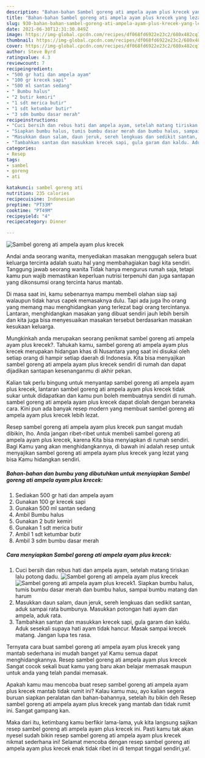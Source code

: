 ```yaml
---
description: "Bahan-bahan Sambel goreng ati ampela ayam plus krecek yang lezat dan Mudah Dibuat"
title: "Bahan-bahan Sambel goreng ati ampela ayam plus krecek yang lezat dan Mudah Dibuat"
slug: 930-bahan-bahan-sambel-goreng-ati-ampela-ayam-plus-krecek-yang-lezat-dan-mudah-dibuat
date: 2021-06-30T12:31:30.849Z
image: https://img-global.cpcdn.com/recipes/df068fd6922e23c2/680x482cq70/sambel-goreng-ati-ampela-ayam-plus-krecek-foto-resep-utama.jpg
thumbnail: https://img-global.cpcdn.com/recipes/df068fd6922e23c2/680x482cq70/sambel-goreng-ati-ampela-ayam-plus-krecek-foto-resep-utama.jpg
cover: https://img-global.cpcdn.com/recipes/df068fd6922e23c2/680x482cq70/sambel-goreng-ati-ampela-ayam-plus-krecek-foto-resep-utama.jpg
author: Steve Byrd
ratingvalue: 4.3
reviewcount: 7
recipeingredient:
- "500 gr hati dan ampela ayam"
- "100 gr krecek sapi"
- "500 ml santan sedang"
- " Bumbu halus"
- "2 butir kemiri"
- "1 sdt merica butir"
- "1 sdt ketumbar butir"
- "3 sdm bumbu dasar merah"
recipeinstructions:
- "Cuci bersih dan rebus hati dan ampela ayam, setelah matang tiriskan lalu potong dadu."
- "Siapkan bumbu halus, tumis bumbu dasar merah dan bumbu halus, sampai bumbu matang dan harum"
- "Masukkan daun salam, daun jeruk, sereh lengkuas dan sedikit santan, aduk sampai rata bumbunya. Masukkan potongan hati ayam dan ampela, aduk rata."
- "Tambahkan santan dan masukkan krecek sapi, gula garam dan kaldu. Aduk sesekali supaya hati ayam tidak hancur. Masak sampai krecek matang. Jangan lupa tes rasa."
categories:
- Resep
tags:
- sambel
- goreng
- ati

katakunci: sambel goreng ati 
nutrition: 235 calories
recipecuisine: Indonesian
preptime: "PT33M"
cooktime: "PT49M"
recipeyield: "4"
recipecategory: Dinner

---
```



![Sambel goreng ati ampela ayam plus krecek](https://img-global.cpcdn.com/recipes/df068fd6922e23c2/680x482cq70/sambel-goreng-ati-ampela-ayam-plus-krecek-foto-resep-utama.jpg)

Andai anda seorang wanita, menyediakan masakan menggugah selera buat keluarga tercinta adalah suatu hal yang membahagiakan bagi kita sendiri. Tanggung jawab seorang  wanita Tidak hanya mengurus rumah saja, tetapi kamu pun wajib memastikan keperluan nutrisi terpenuhi dan juga santapan yang dikonsumsi orang tercinta harus mantab.

Di masa  saat ini, kamu sebenarnya mampu membeli olahan siap saji walaupun tidak harus capek memasaknya dulu. Tapi ada juga lho orang yang memang mau menghidangkan yang terlezat bagi orang tercintanya. Lantaran, menghidangkan masakan yang dibuat sendiri jauh lebih bersih dan kita juga bisa menyesuaikan masakan tersebut berdasarkan masakan kesukaan keluarga. 



Mungkinkah anda merupakan seorang penikmat sambel goreng ati ampela ayam plus krecek?. Tahukah kamu, sambel goreng ati ampela ayam plus krecek merupakan hidangan khas di Nusantara yang saat ini disukai oleh setiap orang di hampir setiap daerah di Indonesia. Kita bisa menyajikan sambel goreng ati ampela ayam plus krecek sendiri di rumah dan dapat dijadikan santapan kesenanganmu di akhir pekan.

Kalian tak perlu bingung untuk menyantap sambel goreng ati ampela ayam plus krecek, lantaran sambel goreng ati ampela ayam plus krecek tidak sukar untuk didapatkan dan kamu pun boleh membuatnya sendiri di rumah. sambel goreng ati ampela ayam plus krecek dapat diolah dengan beraneka cara. Kini pun ada banyak resep modern yang membuat sambel goreng ati ampela ayam plus krecek lebih lezat.

Resep sambel goreng ati ampela ayam plus krecek pun sangat mudah dibikin, lho. Anda jangan ribet-ribet untuk membeli sambel goreng ati ampela ayam plus krecek, karena Kita bisa menyiapkan di rumah sendiri. Bagi Kamu yang akan menghidangkannya, di bawah ini adalah resep untuk menyajikan sambel goreng ati ampela ayam plus krecek yang lezat yang bisa Kamu hidangkan sendiri.

<!--inarticleads1-->

##### Bahan-bahan dan bumbu yang dibutuhkan untuk menyiapkan Sambel goreng ati ampela ayam plus krecek:

1. Sediakan 500 gr hati dan ampela ayam
1. Gunakan 100 gr krecek sapi
1. Gunakan 500 ml santan sedang
1. Ambil  Bumbu halus
1. Gunakan 2 butir kemiri
1. Gunakan 1 sdt merica butir
1. Ambil 1 sdt ketumbar butir
1. Ambil 3 sdm bumbu dasar merah




<!--inarticleads2-->

##### Cara menyiapkan Sambel goreng ati ampela ayam plus krecek:

1. Cuci bersih dan rebus hati dan ampela ayam, setelah matang tiriskan lalu potong dadu.
<img src="https://img-global.cpcdn.com/steps/591a1ce42c068bd8/160x128cq70/sambel-goreng-ati-ampela-ayam-plus-krecek-langkah-memasak-1-foto.jpg" alt="Sambel goreng ati ampela ayam plus krecek"><img src="https://img-global.cpcdn.com/steps/04a443211544b4b8/160x128cq70/sambel-goreng-ati-ampela-ayam-plus-krecek-langkah-memasak-1-foto.jpg" alt="Sambel goreng ati ampela ayam plus krecek">1. Siapkan bumbu halus, tumis bumbu dasar merah dan bumbu halus, sampai bumbu matang dan harum
1. Masukkan daun salam, daun jeruk, sereh lengkuas dan sedikit santan, aduk sampai rata bumbunya. Masukkan potongan hati ayam dan ampela, aduk rata.
1. Tambahkan santan dan masukkan krecek sapi, gula garam dan kaldu. Aduk sesekali supaya hati ayam tidak hancur. Masak sampai krecek matang. Jangan lupa tes rasa.




Ternyata cara buat sambel goreng ati ampela ayam plus krecek yang mantab sederhana ini mudah banget ya! Kamu semua dapat menghidangkannya. Resep sambel goreng ati ampela ayam plus krecek Sangat cocok sekali buat kamu yang baru akan belajar memasak maupun untuk anda yang telah pandai memasak.

Apakah kamu mau mencoba buat resep sambel goreng ati ampela ayam plus krecek mantab tidak rumit ini? Kalau kamu mau, ayo kalian segera buruan siapkan peralatan dan bahan-bahannya, setelah itu bikin deh Resep sambel goreng ati ampela ayam plus krecek yang mantab dan tidak rumit ini. Sangat gampang kan. 

Maka dari itu, ketimbang kamu berfikir lama-lama, yuk kita langsung sajikan resep sambel goreng ati ampela ayam plus krecek ini. Pasti kamu tak akan nyesel sudah bikin resep sambel goreng ati ampela ayam plus krecek nikmat sederhana ini! Selamat mencoba dengan resep sambel goreng ati ampela ayam plus krecek enak tidak ribet ini di tempat tinggal sendiri,ya!.

